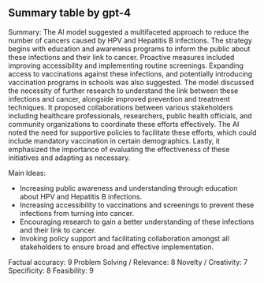 ## Summary table by gpt-4
Summary: 
The AI model suggested a multifaceted approach to reduce the number of cancers caused by HPV and Hepatitis B infections. The strategy begins with education and awareness programs to inform the public about these infections and their link to cancer. Proactive measures included improving accessibility and implementing routine screenings. Expanding access to vaccinations against these infections, and potentially introducing vaccination programs in schools was also suggested. The model discussed the necessity of further research to understand the link between these infections and cancer, alongside improved prevention and treatment techniques. It proposed collaborations between various stakeholders including healthcare professionals, researchers, public health officials, and community organizations to coordinate these efforts effectively. The AI noted the need for supportive policies to facilitate these efforts, which could include mandatory vaccination in certain demographics. Lastly, it emphasized the importance of evaluating the effectiveness of these initiatives and adapting as necessary.

Main Ideas: 
- Increasing public awareness and understanding through education about HPV and Hepatitis B infections.
- Increasing accessibility to vaccinations and screenings to prevent these infections from turning into cancer.
- Encouraging research to gain a better understanding of these infections and their link to cancer.
- Invoking policy support and facilitating collaboration amongst all stakeholders to ensure broad and effective implementation.

Factual accuracy: 9
Problem Solving / Relevance: 8
Novelty / Creativity: 7
Specificity: 8
Feasibility: 9